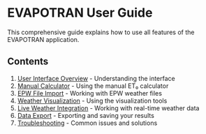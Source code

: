# EVAPOTRAN User Guide

This comprehensive guide explains how to use all features of the EVAPOTRAN application.

## Contents

1. [User Interface Overview](ui-overview.md) - Understanding the interface
2. [Manual Calculator](manual-calculator.md) - Using the manual ET₀ calculator
3. [EPW File Import](epw-import.md) - Working with EPW weather files
4. [Weather Visualization](weather-visualization.md) - Using the visualization tools
5. [Live Weather Integration](live-weather.md) - Working with real-time weather data
6. [Data Export](data-export.md) - Exporting and saving your results
7. [Troubleshooting](troubleshooting.md) - Common issues and solutions